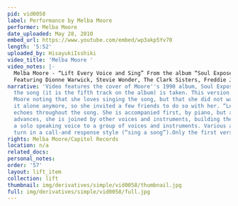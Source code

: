 ```yaml
---
pid: vid0058
label: Performance by Melba Moore
performer: Melba Moore
date_uploaded: May 28, 2010
embed_url: https://www.youtube.com/embed/wp3akp5Yv70
length: '5:52'
uploaded_by: HisayukiIsshiki
video_title: 'Melba Moore '
video_notes: |-
  Melba Moore - “Lift Every Voice and Sing” From the album “Soul Exposed” in 1990.
  Featuring Dionne Warwick, Stevie Wonder, The Clark Sisters, Freddie Jackson, Anita Baker, Bobby Brown, Howard Hewett, Take 6, Stephanie Mills, BeBe & CeCe Winans and Jeffrey Osborne. (order of singing)
narrative: 'Video features the cover of Moore''s 1990 album, Soul Exposed, from which
  the song (it is the fifth track on the album) is taken. This version begins with
  Moore noting that she loves singing the song, but that she did not want to sing
  it alone anymore, so she invited a few friends to do so with her. “Let freedom ring”
  echoes throughout the song. She is accompanied first, by piano, but as the song
  advances, she is joined by other voices and instruments, building the song from
  a solo speaking voice to a group of voices and instruments. Various artists take
  turn in a call-and response style (“sing a song”).Only the first verse is performed. '
rights: Melba Moore/Capitol Records
location: n/a
related_docs: 
personal_notes: 
order: '57'
layout: lift_item
collection: lift
thumbnail: img/derivatives/simple/vid0058/thumbnail.jpg
full: img/derivatives/simple/vid0058/full.jpg
---
```

